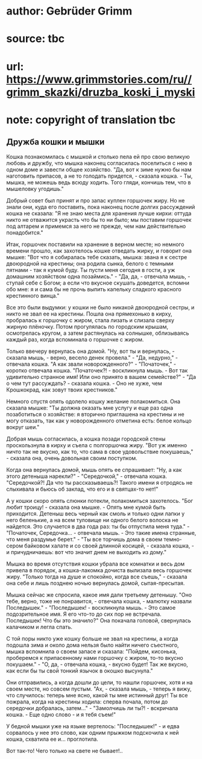 # author: Gebrüder Grimm
# source: tbc
# url: https://www.grimmstories.com/ru//grimm_skazki/druzba_koski_i_myski
# note: copyright of translation tbc

## Дружба кошки и мышки 

Кошка познакомилась с мышкой и столько пела ей про свою великую любовь и
дружбу, что мышка наконец согласилась поселиться с нею в одном доме и
завести общее хозяйство. "Да, вот к зиме нужно бы нам наготовить
припасов, а не то голодать придется, - сказала кошка. - Ты, мышка, не
можешь ведь всюду ходить. Того гляди, кончишь тем, что в мышеловку
угодишь."

Добрый совет был принят и про запас куплен горшочек жиру. Но не знали
они, куда его поставить, пока наконец после долгих рассуждений кошка не
сказала: "Я не знаю места для хранения лучше кирхи: оттуда никто не
отважится украсть что бы то ни было; мы поставим горшочек под алтарем и
примемся за него не прежде, чем нам действительно понадобится."

Итак, горшочек поставили на хранение в верном месте; но немного времени
прошло, как захотелось кошке отведать жирку, и говорит она мышке: "Вот
что я собиралась тебе сказать, мышка: звана я к сестре двоюродной на
крестины; она родила сынка, белого с темными пятнами - так я кумой буду.
Ты пусти меня сегодня в гости, а уж домашним хозяйством одна
позаймись." - "Да, да, - отвечала мышь, - ступай себе с Богом; а если
что вкусное скушать доведется, вспомни обо мне: я и сама бы не прочь
выпить капельку сладкого красного крестинного винца."

Все это были выдумки: у кошки не было никакой двоюродной сестры, и никто
не звал ее на крестины. Пошла она прямехонько в кирху, пробралась к
горшочку с жиром, стала лизать и слизала сверху жирную плёночку. Потом
прогулялась по городским крышам, осмотрелась кругом, а затем растянулась
на солнышке, облизываясь каждый раз, когда вспоминала о горшочке с
жиром.

Только ввечеру вернулась она домой. "Ну, вот ты и вернулась, - сказала
мышь, - верно, весело денек провела." - "Да, недурно," - отвечала
кошка. "А как звали новорожденного?" - "Початочек," - коротко
отвечала кошка. "Початочек?! - воскликнула мышь. - Вот так удивительно
странное имя! Или оно принято в вашем семействе?" - "Да о чем тут
рассуждать? - сказала кошка. - Оно не хуже, чем Крошкокрад, как зовут
твоих крестников."

Немного спустя опять одолело кошку желание полакомиться. Она сказала
мышке: "Ты должна оказать мне услугу и еще раз одна позаботиться о
хозяйстве: я вторично приглашена на крестины и не могу отказать, так как
у новорожденного отметина есть: белое кольцо вокруг шеи."

Добрая мышь согласилась, а кошка позади городской стены проскользнула в
кирху и съела с полгоршочка жиру. "Вот уж именно ничто так не вкусно,
как то, что сама в свое удовольствие покушаешь," - сказала она, очень
довольная своим поступком.

Когда она вернулась домой, мышь опять ее спрашивает: "Ну, а как этого
детеныша нарекли?" - "Середочкой," - отвечала кошка. "Середочкой?!
Да что ты рассказываешь?! Такого имени я отродясь не слыхивала и бьюсь
об заклад, что его и в святцах-то нет!"

А у кошки скоро опять слюнки потекли, полакомиться захотелось. "Бог
любит троицу! - сказала она мышке. - Опять мне кумой быть приходится.
Детеныш весь черный как смоль и только одни лапки у него беленькие, а на
всем туловище ни одного белого волоска не найдется. Это случается в два
года раз: ты бы отпустила меня туда." - "Початочек, Середочка... -
отвечала мышь. - Это такие имена странные, что меня раздумье берет." -
"Ты все торчишь дома в своем темно-сером байковом халате и со своей
длинной косицей, - сказала кошка, - и причудничаешь: вот что значит днем
не выходить из дому."

Мышка во время отсутствия кошки убрала все комнатки и весь дом привела в
порядок, а кошка-лакомка дочиста вылизала весь горшочек жиру. "Только
тогда на душе и спокойно, когда все съешь," - сказала она себе и лишь
позднею ночью вернулась домой, сытая-пресытая.

Мышка сейчас же спросила, какое имя дали третьему детенышу. "Оно тебе,
верно, тоже не понравится, - отвечала кошка, - малютку назвали
Последышек." - "Последышек! - воскликнула мышь. - Это самое
подозрительное имя. Я его что-то до сих пор не встречала. Последышек!
Что бы это значило?" Она покачала головой, свернулась калачиком и легла
спать.

С той поры никто уже кошку больше не звал на крестины, а когда подошла
зима и около дома нельзя было найти ничего съестного, мышка вспомнила о
своем запасе и сказала: "Пойдем, кисонька, проберемся к припасенному
нами горшочку с жиром, то-то вкусно покушаем." - "О, да, - отвечала
кошка, - вкусно будет! Так же вкусно, как если бы ты свой тонкий язычок
в окошко высунула."

Они отправились, а когда дошли до цели, то нашли горшочек, хотя и на
своем месте, но совсем пустым. "Ах, - сказала мышь, - теперь я вижу,
что случилось: теперь мне ясно, какой ты мне истинный друг! Ты все
пожрала, когда на крестины ходила: сперва почала, потом до середочки
добралась, затем..." - "Замолчишь ли ты?! - вскричала кошка. - Еще
одно слово - и я тебя съем!"

У бедной мышки уже на языке вертелось: "Последышек!" - и едва
сорвалось у нее это слово, как одним прыжком подскочила к ней кошка,
схватила ее и... проглотила.

Вот так-то! Чего только на свете не бывает!..
